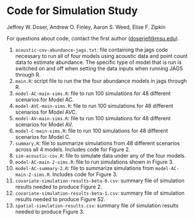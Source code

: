 # Code for Simulation Study

Jeffrey W. Doser, Andrew O. Finley, Aaron S. Weed, Elise F. Zipkin 

For questions about code, contact the first author (doserjef@msu.edu).

1. `acoustic-cov-abundance-jags.txt`: file containing the jags code necessary to run all of four models using acoustic data and point count data to estimate abundance. The specific type of model that is run is switched on and off when setting the data inputs when running JAGS through R. 
2. `main.R`: script file to run the the four abundance models in jags through R. 
3. `model-AC-main-sims.R`: file to run 100 simulations for 48 different scenarios for Model AC. 
4. `model-AVC-main-sims.R`: file to run 100 simulations for 48 different scenarios for Model AVC.
5. `model-AV-main-sims.R`: file to run 100 simulations for 48 different scenarios for Model AV.
6. `model-C-main-sims.R`: file to run 100 simulations for 48 different scenarios for Model C. 
7. `summary.R`: file to summarize simulations from 48 different scenarios across all 4 models. Includes code for Figure 2. 
8. `sim-acoustic-cov.R`: file to simulate data under any of the four models. 
9. `model-AC-main-2-sims.R`: file to run simulations shown in Figure 3. 
10. `model-AC-summary-2.R`: file to summarize simulations from `model-AC-main-2-sims.R`. Includes code for Figure 3.
11. `covariate-simulation-results-beta-0.csv`: summary file of simulation results needed to produce Figure 2.
12. `covariate-simulation-results-beta-1.csv`: summary file of simulation results needed to produce Figure S2.
13. `spatial-simulation-results.csv`: summary file of simulation results needed to produce Figure 3.
